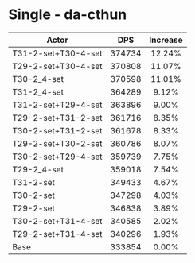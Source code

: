 # Single - da-cthun
| Actor | DPS | Increase |
|---|:---:|:---:|
|T31-2-set+T30-4-set|374734|12.24%|
|T29-2-set+T30-4-set|370808|11.07%|
|T30-2_4-set|370598|11.01%|
|T31-2_4-set|364289|9.12%|
|T31-2-set+T29-4-set|363896|9.00%|
|T29-2-set+T31-2-set|361716|8.35%|
|T30-2-set+T31-2-set|361678|8.33%|
|T29-2-set+T30-2-set|360786|8.07%|
|T30-2-set+T29-4-set|359739|7.75%|
|T29-2_4-set|359018|7.54%|
|T31-2-set|349433|4.67%|
|T30-2-set|347298|4.03%|
|T29-2-set|346838|3.89%|
|T30-2-set+T31-4-set|340585|2.02%|
|T29-2-set+T31-4-set|340296|1.93%|
|Base|333854|0.00%|
